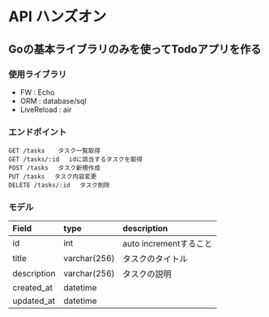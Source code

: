 # API ハンズオン

## Goの基本ライブラリのみを使ってTodoアプリを作る

### 使用ライブラリ
- FW : Echo
- ORM : database/sql
- LiveReload : air

### エンドポイント
```
GET /tasks  　タスク一覧取得
GET /tasks/:id　 idに該当するタスクを取得
POST /tasks 　タスク新規作成
PUT /tasks 　タスク内容変更
DELETE /tasks/:id 　タスク削除
```

### モデル
| Field | type | description |
| :--- | :--- | :--- | 
| id | int | auto incrementすること |
| title | varchar(256) | タスクのタイトル |
| description | varchar(256) | タスクの説明 |
| created_at | datetime ||
| updated_at | datetime ||
